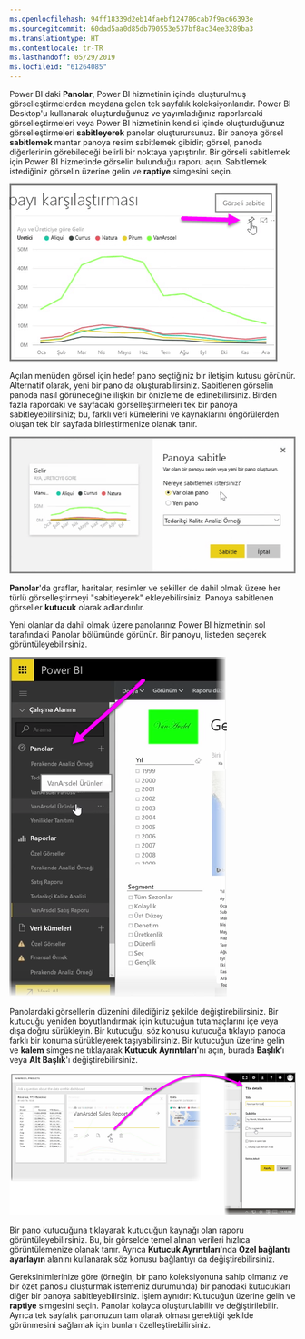 ```yaml
---
ms.openlocfilehash: 94ff18339d2eb14faebf124786cab7f9ac66393e
ms.sourcegitcommit: 60dad5aa0d85db790553e537bf8ac34ee3289ba3
ms.translationtype: HT
ms.contentlocale: tr-TR
ms.lasthandoff: 05/29/2019
ms.locfileid: "61264085"
---
```

Power BI'daki **Panolar**, Power BI hizmetinin içinde oluşturulmuş görselleştirmelerden meydana gelen tek sayfalık koleksiyonlarıdır. Power BI Desktop'u kullanarak oluşturduğunuz ve yayımladığınız raporlardaki görselleştirmeleri veya Power BI hizmetinin kendisi içinde oluşturduğunuz görselleştirmeleri **sabitleyerek** panolar oluşturursunuz. Bir panoya görsel **sabitlemek** mantar panoya resim sabitlemek gibidir; görsel, panoda diğerlerinin görebileceği belirli bir noktaya yapıştırılır. Bir görseli sabitlemek için Power BI hizmetinde görselin bulunduğu raporu açın. Sabitlemek istediğiniz görselin üzerine gelin ve **raptiye** simgesini seçin.

![](media/4-2-create-configure-dashboards/4-2_1.png)

Açılan menüden görsel için hedef pano seçtiğiniz bir iletişim kutusu görünür. Alternatif olarak, yeni bir pano da oluşturabilirsiniz. Sabitlenen görselin panoda nasıl görüneceğine ilişkin bir önizleme de edinebilirsiniz. Birden fazla rapordaki ve sayfadaki görselleştirmeleri tek bir panoya sabitleyebilirsiniz; bu, farklı veri kümelerini ve kaynaklarını öngörülerden oluşan tek bir sayfada birleştirmenize olanak tanır.

![](media/4-2-create-configure-dashboards/4-2_2.png)

**Panolar**'da graflar, haritalar, resimler ve şekiller de dahil olmak üzere her türlü görselleştirmeyi "sabitleyerek" ekleyebilirsiniz. Panoya sabitlenen görseller **kutucuk** olarak adlandırılır.

Yeni olanlar da dahil olmak üzere panolarınız Power BI hizmetinin sol tarafındaki Panolar bölümünde görünür. Bir panoyu, listeden seçerek görüntüleyebilirsiniz.

![](media/4-2-create-configure-dashboards/4-2_3.png)

Panolardaki görsellerin düzenini dilediğiniz şekilde değiştirebilirsiniz. Bir kutucuğu yeniden boyutlandırmak için kutucuğun tutamaçlarını içe veya dışa doğru sürükleyin. Bir kutucuğu, söz konusu kutucuğa tıklayıp panoda farklı bir konuma sürükleyerek taşıyabilirsiniz. Bir kutucuğun üzerine gelin ve **kalem** simgesine tıklayarak **Kutucuk Ayrıntıları**'nı açın, burada **Başlık**'ı veya **Alt Başlık**'ı değiştirebilirsiniz.

![](media/4-2-create-configure-dashboards/4-2_4.png)

Bir pano kutucuğuna tıklayarak kutucuğun kaynağı olan raporu görüntüleyebilirsiniz. Bu, bir görselde temel alınan verileri hızlıca görüntülemenize olanak tanır. Ayrıca **Kutucuk Ayrıntıları**'nda **Özel bağlantı ayarlayın** alanını kullanarak söz konusu bağlantıyı da değiştirebilirsiniz.

Gereksinimlerinize göre (örneğin, bir pano koleksiyonuna sahip olmanız ve bir özet panosu oluşturmak istemeniz durumunda) bir panodaki kutucukları diğer bir panoya sabitleyebilirsiniz. İşlem aynıdır: Kutucuğun üzerine gelin ve **raptiye** simgesini seçin. Panolar kolayca oluşturulabilir ve değiştirilebilir. Ayrıca tek sayfalık panonuzun tam olarak olması gerektiği şekilde görünmesini sağlamak için bunları özelleştirebilirsiniz.

